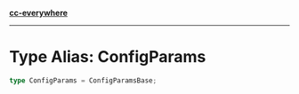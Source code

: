 [**cc-everywhere**](../../../../../../index.md)

***

# Type Alias: ConfigParams

```ts
type ConfigParams = ConfigParamsBase;
```
